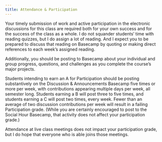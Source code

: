 ```yaml
---
title: Attendance & Participation
---
```


Your timely submission of work and active participation in the electronic discussions for this class
are required both for your own success and for the success of the class as a whole. I do not
squander students’ time with reading quizzes, but I do assign a lot of reading. And I expect you to
be prepared to discuss that reading on Basecamp by quoting or making direct references to each
week’s assigned reading.

Additionally, you should be posting to Basecamp about your individual and group progress, questions,
and challenges as you complete the course’s major projects.

Students intending to earn an A for Participation should be posting substantively on the Discussion
& Announcements Basecamp five times or more per week, with contributions appearing multiple days per
week, all semester long. Students earning a B will post three to five times, and students earning a
C will post two times, every week. Fewer than an average of two discussion contributions per week
will result in a failing Participation grade. (While you are certainly encouraged to post to the
Social Hour Basecamp, that activity does not affect your participation grade.)

Attendance at live class meetings does not impact your participation grade, but I do hope that
everyone who is able joins those meetings.
